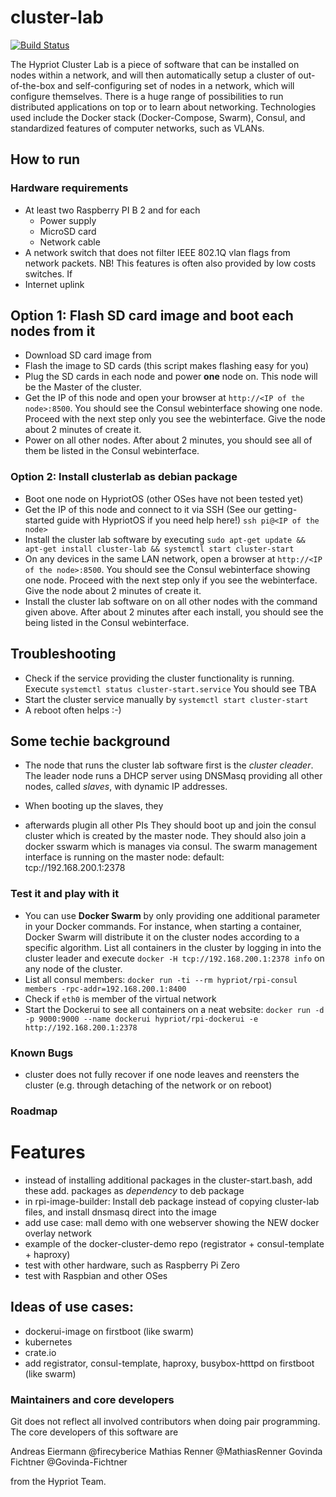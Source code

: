 # cluster-lab

[![Build Status](http://armbuilder2.hypriot.com/api/badge/github.com/hypriot/cluster-lab/status.svg?branch=master)](http://armbuilder2.hypriot.com/github.com/hypriot/cluster-lab)

The Hypriot Cluster Lab is a piece of software that can be installed on nodes within a network, and will then automatically setup a cluster of 
 out-of-the-box and self-configuring set of nodes in a network, which will configure themselves. There is a huge range of possibilities to run distributed applications on top or to learn about networking.
Technologies used include the Docker stack (Docker-Compose, Swarm), Consul, and standardized features of computer networks, such as VLANs. 


## How to run

### Hardware requirements

- At least two Raspberry PI B 2 and for each
  - Power supply
  - MicroSD card
  - Network cable
- A network switch that does not filter IEEE 802.1Q vlan flags from network packets. NB! This features is often also provided by low costs switches. If
- Internet uplink


## Option 1: Flash SD card image and boot each nodes from it
  - Download SD card image from <URL>
  - Flash the image to SD cards (this script makes flashing easy for you)
  - Plug the SD cards in each node and power __one__ node on. This node will be the Master of the cluster.
  - Get the IP of this node and open your browser at `http://<IP of the node>:8500`. You should see the Consul webinterface showing one node. Proceed with the next step only you see the webinterface. Give the node about 2 minutes of create it. 
  - Power on all other nodes. After about 2 minutes, you should see all of them be listed in the Consul webinterface.

### Option 2: Install clusterlab as debian package
  - Boot one node on HypriotOS (other OSes have not been tested yet)
  - Get the IP of this node and connect to it via SSH (See our getting-started guide with HypriotOS if you need help here!)
   `ssh pi@<IP of the node>`
  - Install the cluster lab software by executing 
   `sudo apt-get update && apt-get install cluster-lab && systemctl start cluster-start`
  - On any devices in the same LAN network, open a browser at `http://<IP of the node>:8500`. You should see the Consul webinterface showing one node. Proceed with the next step only if you see the webinterface. Give the node about 2 minutes of create it.
  - Install the cluster lab software on on all other nodes with the command given above. After about 2 minutes after each install, you should see the being listed in the Consul webinterface.


## Troubleshooting
  - Check if the service providing the cluster functionality is running. Execute 
    `systemctl status cluster-start.service`
    You should see TBA
  - Start the cluster service manually by
    `systemctl start cluster-start`
  - A reboot often helps :-)


## Some techie background
  - The node that runs the cluster lab software first is the *cluster cleader*. The leader node runs a DHCP server using DNSMasq providing all other nodes, called *slaves*, with dynamic IP addresses. 
  - When booting up the slaves, they  

- afterwards plugin all other PIs
    They should boot up and join the consul cluster which is created by the master node.
    They should also join a docker sswarm which is manages via consul.
    The swarm management interface is running on the master node:
       default: tcp://192.168.200.1:2378


### Test it and play with it
  - You can use **Docker Swarm** by only providing one additional parameter in your Docker commands. For instance, when starting a container, Docker Swarm will distribute it on the cluster nodes according to a specific algorithm.
List all containers in the cluster by logging in into the cluster leader and execute
    `docker -H tcp://192.168.200.1:2378 info` on any node of the cluster.    
  - List all consul members:
    `docker run -ti --rm hypriot/rpi-consul members -rpc-addr=192.168.200.1:8400`
  - Check if `eth0` is member of the virtual network
  - Start the Dockerui to see all containers on a neat website:
    `docker run -d -p 9000:9000 --name dockerui hypriot/rpi-dockerui -e http://192.168.200.1:2378`


### Known Bugs
- cluster does not fully recover if one node leaves and reensters the cluster (e.g. through detaching of the network or on reboot)


### Roadmap

# Features
- instead of installing additional packages in the cluster-start.bash, add these add. packages as *dependency* to deb package
- in rpi-image-builder: Install deb package instead of copying cluster-lab files, and install dnsmasq direct into the image
- add use case: mall demo with one webserver showing the NEW docker overlay network
- example of the docker-cluster-demo repo (registrator + consul-template + haproxy)
- test with other hardware, such as Raspberry Pi Zero
- test with Raspbian and other OSes

## Ideas of use cases:
- dockerui-image on firstboot (like swarm)
- kubernetes
- crate.io
- add registrator, consul-template, haproxy, busybox-htttpd on firstboot (like swarm)


### Maintainers and core developers
Git does not reflect all involved contributors when doing pair programming. The core developers of this software are 

Andreas Eiermann @firecyberice
Mathias Renner @MathiasRenner
Govinda Fichtner @Govinda-Fichtner

from the Hypriot Team.

